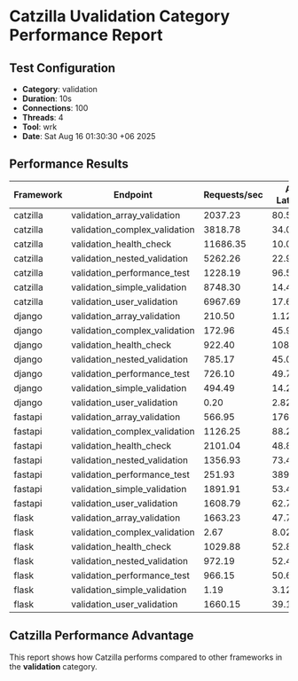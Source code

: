 # Catzilla Uvalidation Category Performance Report

## Test Configuration
- **Category**: validation
- **Duration**: 10s
- **Connections**: 100
- **Threads**: 4
- **Tool**: wrk
- **Date**: Sat Aug 16 01:30:30 +06 2025

## Performance Results

| Framework | Endpoint | Requests/sec | Avg Latency | 99% Latency |
|-----------|----------|--------------|-------------|-------------|
| catzilla | validation_array_validation | 2037.23 | 80.58ms | 1.11s |
| catzilla | validation_complex_validation | 3818.78 | 34.06ms | 276.42ms |
| catzilla | validation_health_check | 11686.35 | 10.02ms | 72.19ms |
| catzilla | validation_nested_validation | 5262.26 | 22.90ms | 202.30ms |
| catzilla | validation_performance_test | 1228.19 | 96.54ms | 961.84ms |
| catzilla | validation_simple_validation | 8748.30 | 14.49ms | 139.27ms |
| catzilla | validation_user_validation | 6967.69 | 17.67ms | 134.95ms |
| django | validation_array_validation | 210.50 | 1.12ms | 9.89ms |
| django | validation_complex_validation | 172.96 | 45.97ms | 74.79ms |
| django | validation_health_check | 922.40 | 108.09ms | 252.37ms |
| django | validation_nested_validation | 785.17 | 45.01ms | 59.37ms |
| django | validation_performance_test | 726.10 | 49.70ms | 64.50ms |
| django | validation_simple_validation | 494.49 | 14.24ms | 75.00ms |
| django | validation_user_validation | 0.20 | 2.82ms | 4.64ms |
| fastapi | validation_array_validation | 566.95 | 176.11ms | 405.86ms |
| fastapi | validation_complex_validation | 1126.25 | 88.27ms | 160.70ms |
| fastapi | validation_health_check | 2101.04 | 48.81ms | 153.05ms |
| fastapi | validation_nested_validation | 1356.93 | 73.43ms | 105.12ms |
| fastapi | validation_performance_test | 251.93 | 389.08ms | 596.33ms |
| fastapi | validation_simple_validation | 1891.91 | 53.41ms | 137.43ms |
| fastapi | validation_user_validation | 1608.79 | 62.73ms | 164.86ms |
| flask | validation_array_validation | 1663.23 | 47.79ms | 60.72ms |
| flask | validation_complex_validation | 2.67 | 8.02ms | 19.95ms |
| flask | validation_health_check | 1029.88 | 52.81ms | 68.82ms |
| flask | validation_nested_validation | 972.19 | 52.48ms | 177.86ms |
| flask | validation_performance_test | 966.15 | 50.63ms | 67.15ms |
| flask | validation_simple_validation | 1.19 | 3.12ms | 6.51ms |
| flask | validation_user_validation | 1660.15 | 39.15ms | 55.62ms |

## Catzilla Performance Advantage

This report shows how Catzilla performs compared to other frameworks in the **validation** category.
